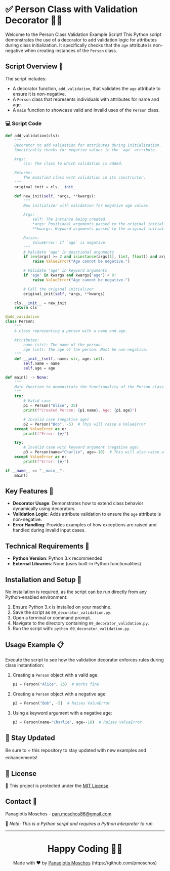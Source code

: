 # ✅ Person Class with Validation Decorator 🧑‍⚖️

Welcome to the Person Class Validation Example Script! This Python script demonstrates the use of a decorator to add validation logic for attributes during class initialization. It specifically checks that the `age` attribute is non-negative when creating instances of the `Person` class.

## Script Overview 📘

The script includes:
- A decorator function, `add_validation`, that validates the `age` attribute to ensure it is non-negative.
- A `Person` class that represents individuals with attributes for name and age.
- A `main` function to showcase valid and invalid uses of the `Person` class.

### :computer: Script Code

```python
def add_validation(cls):
    """
    Decorator to add validation for attributes during initialization.
    Specifically checks for negative values in the `age` attribute.

    Args:
        cls: The class to which validation is added.

    Returns:
        The modified class with validation in its constructor.
    """
    original_init = cls.__init__

    def new_init(self, *args, **kwargs):
        """
        New initializer with validation for negative age values.

        Args:
            self: The instance being created.
            *args: Positional arguments passed to the original initializer.
            **kwargs: Keyword arguments passed to the original initializer.

        Raises:
            ValueError: If `age` is negative.
        """
        # Validate 'age' in positional arguments
        if len(args) >= 2 and isinstance(args[1], (int, float)) and args[1] < 0:
            raise ValueError("Age cannot be negative.")

        # Validate 'age' in keyword arguments
        if 'age' in kwargs and kwargs['age'] < 0:
            raise ValueError("Age cannot be negative.")

        # Call the original initializer
        original_init(self, *args, **kwargs)

    cls.__init__ = new_init
    return cls

@add_validation
class Person:
    """
    A class representing a person with a name and age.

    Attributes:
        name (str): The name of the person.
        age (int): The age of the person. Must be non-negative.
    """
    def __init__(self, name: str, age: int):
        self.name = name
        self.age = age

def main() -> None:
    """
    Main function to demonstrate the functionality of the Person class with validation.
    """
    try:
        # Valid case
        p1 = Person("Alice", 25)
        print(f"Created Person: {p1.name}, Age: {p1.age}")

        # Invalid case (negative age)
        p2 = Person("Bob", -5)  # This will raise a ValueError
    except ValueError as e:
        print(f"Error: {e}")

    try:
        # Invalid case with keyword argument (negative age)
        p3 = Person(name="Charlie", age=-10)  # This will also raise a ValueError
    except ValueError as e:
        print(f"Error: {e}")

if __name__ == "__main__":
    main()
```

## Key Features 🌟

- **Decorator Usage**: Demonstrates how to extend class behavior dynamically using decorators.
- **Validation Logic**: Adds attribute validation to ensure the `age` attribute is non-negative.
- **Error Handling**: Provides examples of how exceptions are raised and handled during invalid input cases.

## Technical Requirements 🔧

- **Python Version**: Python 3.x recommended
- **External Libraries**: None (uses built-in Python functionalities).

## Installation and Setup 🚀

No installation is required, as the script can be run directly from any Python-enabled environment:

1. Ensure Python 3.x is installed on your machine.
2. Save the script as `09_decorator_validation.py`.
3. Open a terminal or command prompt.
4. Navigate to the directory containing `09_decorator_validation.py`.
5. Run the script with: `python 09_decorator_validation.py`.

## Usage Example 📋

Execute the script to see how the validation decorator enforces rules during class instantiation:

1. Creating a `Person` object with a valid age:
    ```python
    p1 = Person("Alice", 25)  # Works fine
    ```

2. Creating a `Person` object with a negative age:
    ```python
    p2 = Person("Bob", -5)  # Raises ValueError
    ```

3. Using a keyword argument with a negative age:
    ```python
    p3 = Person(name="Charlie", age=-10)  # Raises ValueError
    ```

## 📢 Stay Updated

Be sure to ⭐ this repository to stay updated with new examples and enhancements!

## 📄 License

🔐 This project is protected under the [MIT License](https://mit-license.org/).

## Contact 📧

Panagiotis Moschos - pan.moschos86@gmail.com

🔗 *Note: This is a Python script and requires a Python interpreter to run.*

---

<h1 align=center>Happy Coding 👨‍💻 </h1>

<p align="center">
  Made with ❤️ by
  <a href="https://www.linkedin.com/in/panagiotis-moschos" target="_blank">
  Panagiotis Moschos</a> (https://github.com/pmoschos)
</p>

